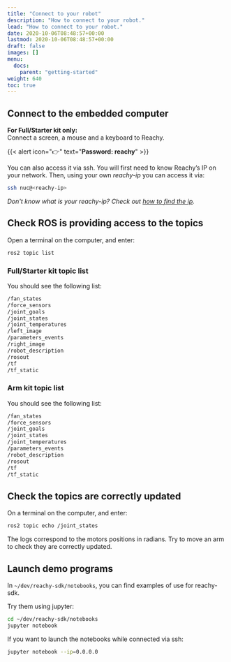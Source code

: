 ```yaml
---
title: "Connect to your robot"
description: "How to connect to your robot."
lead: "How to connect to your robot."
date: 2020-10-06T08:48:57+00:00
lastmod: 2020-10-06T08:48:57+00:00
draft: false
images: []
menu:
  docs:
    parent: "getting-started"
weight: 640
toc: true
---
```


## Connect to the embedded computer

**For Full/Starter kit only:**  
Connect a screen, a mouse and a keyboard to Reachy.

{{< alert icon="👉" text="<b>Password: reachy</b>" >}}


You can also access it via ssh. You will first need to know Reachy’s IP on your network.
Then, using your own *reachy-ip* you can access it via:
```bash
ssh nuc@<reachy-ip>
```

*Don't know what is your reachy-ip? Check out [how to find the ip](https://pollen-robotics.github.io/reachy-2021-docs/sdk/getting-started/finding-ip/).*  


## Check ROS is providing access to the topics
Open a terminal on the computer, and enter:
```bash
ros2 topic list
```

### Full/Starter kit topic list
You should see the following list:
```bash
/fan_states
/force_sensors
/joint_goals
/joint_states
/joint_temperatures
/left_image
/parameters_events
/right_image
/robot_description
/rosout
/tf
/tf_static
```

### Arm kit topic list
You should see the following list:
```bash
/fan_states
/force_sensors
/joint_goals
/joint_states
/joint_temperatures
/parameters_events
/robot_description
/rosout
/tf
/tf_static
```

## Check the topics are correctly updated
On a terminal on the computer, and enter:
```bash
ros2 topic echo /joint_states
```

The logs correspond to the motors positions in radians.
Try to move an arm to check they are correctly updated.


## Launch demo programs
In `~/dev/reachy-sdk/notebooks`, you can find examples of use for reachy-sdk.

Try them using jupyter:
```bash
cd ~/dev/reachy-sdk/notebooks
jupyter notebook
```

If you want to launch the notebooks while connected via ssh:
```bash
jupyter notebook --ip=0.0.0.0
```
